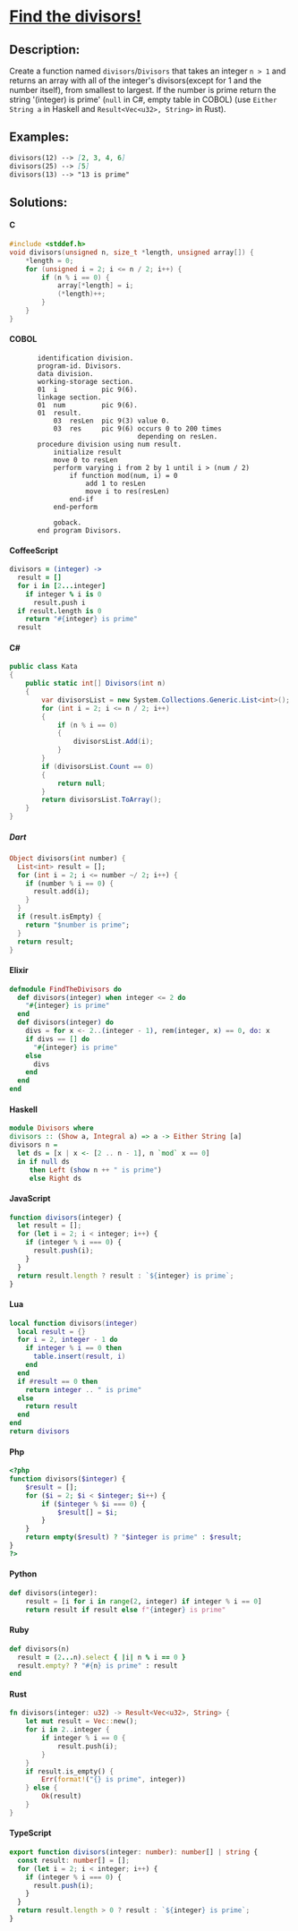 # [**Find the divisors!**](https://www.codewars.com/kata/544aed4c4a30184e960010f4)

## **Description:**

Create a function named `divisors`/`Divisors` that takes an integer `n > 1` and returns an array with all of the integer's divisors(except for 1 and the number itself), from smallest to largest. If the number is prime return the string '(integer) is prime' (`null` in C#, empty table in COBOL) (use `Either String a` in Haskell and `Result<Vec<u32>, String>` in Rust).

## **Examples:**

```md
divisors(12) --> [2, 3, 4, 6]
divisors(25) --> [5]
divisors(13) --> "13 is prime"
```

## **Solutions:**

#### **C**
```c
#include <stddef.h>
void divisors(unsigned n, size_t *length, unsigned array[]) {
    *length = 0; 
    for (unsigned i = 2; i <= n / 2; i++) {
        if (n % i == 0) {        
            array[*length] = i;  
            (*length)++;           
        }
    }
}
```

#### **COBOL**
```cbl
       identification division.
       program-id. Divisors.
       data division.
       working-storage section.
       01  i           pic 9(6).
       linkage section.
       01  num         pic 9(6).
       01  result.
           03  resLen  pic 9(3) value 0.
           03  res     pic 9(6) occurs 0 to 200 times
                                depending on resLen.
       procedure division using num result.
           initialize result
           move 0 to resLen
           perform varying i from 2 by 1 until i > (num / 2)
               if function mod(num, i) = 0
                   add 1 to resLen
                   move i to res(resLen)
               end-if
           end-perform

           goback.
       end program Divisors.
```

#### **CoffeeScript**
```coffee
divisors = (integer) ->
  result = []
  for i in [2...integer]
    if integer % i is 0
      result.push i
  if result.length is 0
    return "#{integer} is prime"
  result
```

#### **C#**
```cs
public class Kata
{
    public static int[] Divisors(int n)
    {
        var divisorsList = new System.Collections.Generic.List<int>();
        for (int i = 2; i <= n / 2; i++)
        {
            if (n % i == 0)
            {
                divisorsList.Add(i);
            }
        }
        if (divisorsList.Count == 0)
        {
            return null; 
        }
        return divisorsList.ToArray();
    }
}
```

##### **Dart**
```dart
Object divisors(int number) {
  List<int> result = [];
  for (int i = 2; i <= number ~/ 2; i++) {
    if (number % i == 0) {
      result.add(i);
    }
  }
  if (result.isEmpty) {
    return "$number is prime";
  }
  return result;
}
```

#### **Elixir**
```ex
defmodule FindTheDivisors do
  def divisors(integer) when integer <= 2 do
    "#{integer} is prime"
  end
  def divisors(integer) do
    divs = for x <- 2..(integer - 1), rem(integer, x) == 0, do: x
    if divs == [] do
      "#{integer} is prime"
    else
      divs
    end
  end
end
```

#### **Haskell**
```hs
module Divisors where
divisors :: (Show a, Integral a) => a -> Either String [a]
divisors n =
  let ds = [x | x <- [2 .. n - 1], n `mod` x == 0]
  in if null ds
     then Left (show n ++ " is prime")
     else Right ds
```

#### **JavaScript**
```js
function divisors(integer) {
  let result = [];
  for (let i = 2; i < integer; i++) {
    if (integer % i === 0) {
      result.push(i);
    }
  }
  return result.length ? result : `${integer} is prime`;
}
```

#### **Lua**
```lua
local function divisors(integer)
  local result = {}
  for i = 2, integer - 1 do
    if integer % i == 0 then
      table.insert(result, i)
    end
  end
  if #result == 0 then
    return integer .. " is prime"
  else
    return result
  end
end
return divisors
```

#### **Php**
```php
<?php
function divisors($integer) {
    $result = [];
    for ($i = 2; $i < $integer; $i++) {
        if ($integer % $i === 0) {
            $result[] = $i;
        }
    }
    return empty($result) ? "$integer is prime" : $result;
}
?>
```

#### **Python**
```py
def divisors(integer):
    result = [i for i in range(2, integer) if integer % i == 0]
    return result if result else f"{integer} is prime"
```

#### **Ruby**
```rb
def divisors(n)
  result = (2...n).select { |i| n % i == 0 }
  result.empty? ? "#{n} is prime" : result
end
```

#### **Rust**
```rs
fn divisors(integer: u32) -> Result<Vec<u32>, String> {
    let mut result = Vec::new();
    for i in 2..integer {
        if integer % i == 0 {
            result.push(i);
        }
    }
    if result.is_empty() {
        Err(format!("{} is prime", integer))
    } else {
        Ok(result)
    }
}
```

#### **TypeScript**
```ts
export function divisors(integer: number): number[] | string {
  const result: number[] = [];
  for (let i = 2; i < integer; i++) {
    if (integer % i === 0) {
      result.push(i);
    }
  }
  return result.length > 0 ? result : `${integer} is prime`;
}
```